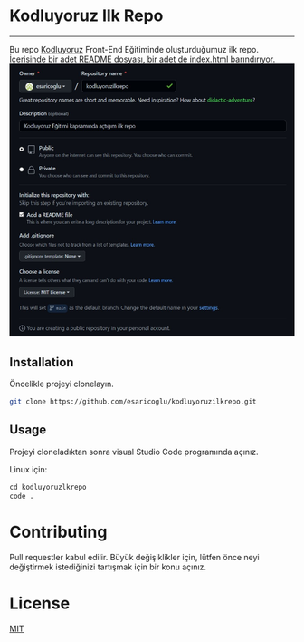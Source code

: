 # Kodluyoruz Ilk Repo
***
Bu repo [Kodluyoruz](https://kodluyoruz.org/kodluyoruz) Front-End Eğitiminde oluşturduğumuz ilk repo. İçerisinde bir adet README dosyası, bir adet de index.html barındırıyor.
![jpeg](https://github.com/esaricoglu/kodluyoruzilkrepo/blob/main/kodluyoruzilkrepo.jpg)
## Installation
Öncelikle projeyi clonelayın.

```bash
git clone https://github.com/esaricoglu/kodluyoruzilkrepo.git
```
## Usage

Projeyi cloneladıktan sonra visual Studio Code programında açınız.

Linux için:

```linux
cd kodluyoruzlkrepo
code .
```

# Contributing

Pull requestler kabul edilir. Büyük değişiklikler için, lütfen önce neyi değiştirmek istediğinizi tartışmak için bir konu açınız.

# License

[MIT](https://choosealicense.com/licenses/mit/)
